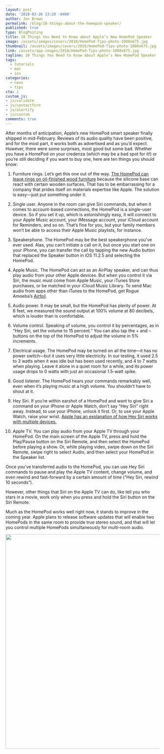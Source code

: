 ```yaml
---
layout: post
date: '2018-03-26 13:20 -0400'
author: Jon Brown
permalink: /blog/10-things-about-the-homepod-speaker/
published: true
type: BlogPosting
title: 10 Things You Need to Know about Apple’s New HomePod Speaker
image: /assets/images/covers/2018/HomePod-Tips-photo-1080x675.jpg
thumbnail: /assets/images/covers/2018/HomePod-Tips-photo-1080x675.jpg
link: /assets/app-images/2018/HomePod-Tips-photo-1080x675.jpg
tagline: 10 Things You Need to Know about Apple’s New HomePod Speaker
tags:
  - tutorials
  - mac
  - ios
categories:
  - news
  - tips
cta: 1
custom_js:
- js/validate
- js/contactform
- js/alertify
- js/custom
comments: true
---
```

After months of anticipation, Apple’s new HomePod smart speaker finally shipped in mid-February. Reviews of its audio quality have been positive, and for the most part, it works both as advertised and as you’d expect. However, there were some surprises, most good but some bad. Whether you have a HomePod on your credenza (which may be a bad spot for it!) or you’re still deciding if you want to buy one, here are ten things you should know:

1. Furniture rings. Let’s get this one out of the way. [The HomePod can leave rings on oil-finished wood furniture](https://support.apple.com/en-us/HT208435) because the silicone base can react with certain wooden surfaces. That has to be embarrassing for a company that prides itself on materials expertise like Apple. The solution is easy—just put something under it.

2. Single user. Anyone in the room can give Siri commands, but when it comes to account-based connections, the HomePod is a single-user device. So if you set it up, which is astonishingly easy, it will connect to your Apple Music account, your iMessage account, your iCloud account for Reminders, and so on. That’s fine for you, but your family members won’t be able to access their Apple Music playlists, for instance.

3. Speakerphone. The HomePod may be the best speakerphone you’ve ever used. Alas, you can’t initiate a call on it, but once you start one on your iPhone, you can transfer the call by tapping the new Audio button that replaced the Speaker button in iOS 11.2.5 and selecting the HomePod.

4. Apple Music. The HomePod can act as an AirPlay speaker, and can thus play audio from your other Apple devices. But when you control it via Siri, the music must come from Apple Music, your iTunes Store purchases, or be matched in your iCloud Music Library. To send Mac audio from apps other than iTunes to the HomePod, get Rogue Amoeba’s [Airfoil](https://rogueamoeba.com/airfoil/).

5. Audio power. It may be small, but the HomePod has plenty of power. At 6 feet, we measured the sound output at 100% volume at 80 decibels, which is louder than is comfortable.

6. Volume control. Speaking of volume, you control it by percentages, as in “Hey Siri, set the volume to 15 percent.” You can also tap the + and – buttons on the top of the HomePod to adjust the volume in 5% increments.

7. Electrical usage. The HomePod may be turned on all the time—it has no power switch—but it uses very little electricity. In our testing, it used 2.5 to 3 watts when it was idle but has been used recently, and 4 to 7 watts when playing. Leave it alone in a quiet room for a while, and its power usage drops to 0 watts with just an occasional 1.5-watt spike.

8. Good listener. The HomePod hears your commands remarkably well, even when it’s playing music at a high volume. You shouldn’t have to shout at it.

9. Hey Siri. If you’re within earshot of a HomePod and want to give Siri a command on your iPhone or Apple Watch, don’t say “Hey Siri” right away. Instead, to use your iPhone, unlock it first. Or, to use your Apple Watch, raise your wrist. [Apple has an explanation of how Hey Siri works with multiple devices.](https://support.apple.com/en-us/HT208472)

10. Apple TV. You can play audio from your Apple TV through your HomePod. On the main screen of the Apple TV, press and hold the Play/Pause button on the Siri Remote, and then select the HomePod before playing a show. Or, while playing video, swipe down on the Siri Remote, swipe right to select Audio, and then select your HomePod in the Speaker list. 

Once you’ve transferred audio to the HomePod, you can use Hey Siri commands to pause and play the Apple TV content, change volume, and even rewind and fast-forward by a certain amount of time (“Hey Siri, rewind 10 seconds”). 

However, other things that Siri on the Apple TV can do, like tell you who stars in a movie, work only when you press and hold the Siri button on the Siri Remote.

Much as the HomePod works well right now, it stands to improve in the coming year. Apple plans to release software updates that will enable two HomePods in the same room to provide true stereo sound, and that will let you control multiple HomePods simultaneously for multi-room audio.

<img src="{{ site.site_cdn }}/assets/images/blog/2018/homepodtip/HomePod-Apple-TV-768x684.png" class="img-fluid rounded m-2" width="700" />
